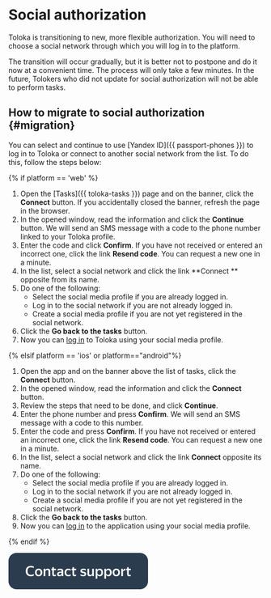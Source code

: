 # Social authorization

Toloka is transitioning to new, more flexible authorization. You will need to choose a social network through which you will log in to the platform.

The transition will occur gradually, but it is better not to postpone and do it now at a convenient time. The process will only take a few minutes. In the future, Tolokers who did not update for social authorization will not be able to perform tasks.

## How to migrate to social authorization {#migration}

You can select and continue to use [Yandex ID]({{ passport-phones }}) to log in to Toloka or connect to another social network from the list. To do this, follow the steps below:

{% if platform == 'web' %}
1. Open the [Tasks]({{ toloka-tasks }}) page and on the banner, click the **Connect** button. If you accidentally closed the banner, refresh the page in the browser.
2. In the opened window, read the information and click the **Continue** button. We will send an SMS message with a code to the phone number linked to your Toloka profile.
3. Enter the code and click **Confirm**. If you have not received or entered an incorrect one, click the link **Resend code**. You can request a new one in a minute.
4. In the list, select a social network and click the link **Connect ** opposite from its name.
5. Do one of the following:
   - Select the social media profile if you are already logged in.
   - Log in to the social network if you are not already logged in.
   - Create a social media profile if you are not yet registered in the social network.
6. Click the **Go back to the tasks** button.
7. Now you can [log in](register.md#authorization) to Toloka using your social media profile.

{% elsif platform == 'ios' or platform=="android"%}
1. Open the app and on the banner above the list of tasks, click the **Connect** button.
2. In the opened window, read the information and click the **Connect** button.
3. Review the steps that need to be done, and click **Continue**.
4. Enter the phone number and press **Confirm**. We will send an SMS message with a code to this number.
5. Enter the code and press **Confirm**. If you have not received or entered an incorrect one, click the link **Resend code**. You can request a new one in a minute.
6. In the list, select a social network and click the link **Connect** opposite its name.
5. Do one of the following:
   - Select the social media profile if you are already logged in.
   - Log in to the social network if you are not already logged in.
   - Create a social media profile if you are not yet registered in the social network.
8. Click the **Go back to the tasks** button.
9. Now you can [log in](auth.md#authorization) to the application using your social media profile.

{% endif %}

[![](assets/buttons/contact-support.svg)](troubleshooting/troubleshooting.md#registration)


